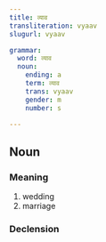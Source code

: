 ```yaml
---
title: व्याव
transliteration: vyaav
slugurl: vyaav

grammar: 
  word: व्याव
  noun:
    ending: a
    term: व्याव
    trans: vyaav
    gender: m
    number: s

---
```


## Noun
### Meaning
1. wedding
2. marriage

### Declension
<noun-decl :grammar="grammar"></noun-decl>